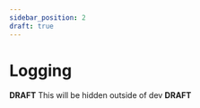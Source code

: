 ```yaml
---
sidebar_position: 2
draft: true
---
```


# Logging

**DRAFT** This will be hidden outside of dev **DRAFT**